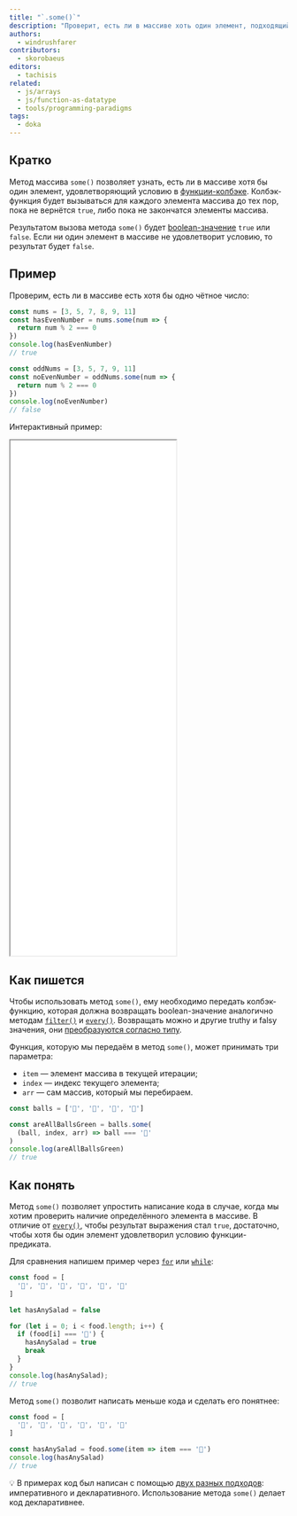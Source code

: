 ```yaml
---
title: "`.some()`"
description: "Проверит, есть ли в массиве хоть один элемент, подходящий под условие."
authors:
  - windrushfarer
contributors:
  - skorobaeus
editors:
  - tachisis
related:
  - js/arrays
  - js/function-as-datatype
  - tools/programming-paradigms
tags:
  - doka
---
```


## Кратко

Метод массива `some()` позволяет узнать, есть ли в массиве хотя бы один элемент, удовлетворяющий условию в [функции-колбэке](/js/function-as-datatype/). Колбэк-функция будет вызываться для каждого элемента массива до тех пор, пока не вернётся `true`, либо пока не закончатся элементы массива.

Результатом вызова метода `some()` будет [boolean-значение](/js/boolean/) `true` или `false`. Если ни один элемент в массиве не удовлетворит условию, то результат будет `false`.

## Пример

Проверим, есть ли в массиве есть хотя бы одно чётное число:

```js
const nums = [3, 5, 7, 8, 9, 11]
const hasEvenNumber = nums.some(num => {
  return num % 2 === 0
})
console.log(hasEvenNumber)
// true

const oddNums = [3, 5, 7, 9, 11]
const noEvenNumber = oddNums.some(num => {
  return num % 2 === 0
})
console.log(noEvenNumber)
// false
```

Интерактивный пример:

<iframe title="Используем some для проверки массива" src="demos/index/" height="930"></iframe>

## Как пишется

Чтобы использовать метод `some()`, ему необходимо передать колбэк-функцию, которая должна возвращать boolean-значение аналогично методам [`filter()`](/js/array-filter/) и [`every()`](/js/array-every/). Возвращать можно и другие truthy и falsy значения, они [преобразуются согласно типу](/js/typecasting/).

Функция, которую мы передаём в метод `some()`, может принимать три параметра:

- `item` — элемент массива в текущей итерации;
- `index` — индекс текущего элемента;
- `arr` — сам массив, который мы перебираем.

```js
const balls = ['🎾', '🏈', '🎾', '🎾']

const areAllBallsGreen = balls.some(
  (ball, index, arr) => ball === '🏈'
)
console.log(areAllBallsGreen)
// true
```

## Как понять

Метод `some()` позволяет упростить написание кода в случае, когда мы хотим проверить наличие определённого элемента в массиве. В отличие от [`every()`](/js/array-every/), чтобы результат выражения стал `true`, достаточно, чтобы хотя бы один элемент удовлетворил условию функции-предиката.

Для сравнения напишем пример через [`for`](/js/for/) или [`while`](/js/while/):

```js
const food = [
  '🍗', '🍖', '🥓', '🥬', '🥩', '🍔'
]

let hasAnySalad = false

for (let i = 0; i < food.length; i++) {
  if (food[i] === '🥬') {
    hasAnySalad = true
    break
  }
}
console.log(hasAnySalad);
// true
```

Метод `some()` позволит написать меньше кода и сделать его понятнее:

```js
const food = [
  '🍗', '🍖', '🥓', '🥬', '🥩', '🍔'
]

const hasAnySalad = food.some(item => item === '🥬')
console.log(hasAnySalad)
// true
```

<aside>

💡 В примерах код был написан с помощью [двух разных подходов](/tools/programming-paradigms/): императивного и декларативного. Использование метода `some()` делает код декларативнее.

</aside>
